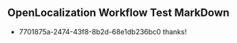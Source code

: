 ## OpenLocalization Workflow Test MarkDown
* 7701875a-2474-43f8-8b2d-68e1db236bc0 thanks!

<!--HONumber=Jul16_HO4-->


